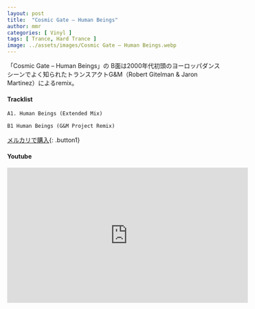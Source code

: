 ```yaml
---
layout: post
title:  "Cosmic Gate – Human Beings"
author: mmr
categories: [ Vinyl ]
tags: [ Trance, Hard Trance ]
image: ../assets/images/Cosmic Gate – Human Beings.webp
---
```


「Cosmic Gate – Human Beings」の
B面は2000年代初頭のヨーロッパダンスシーンでよく知られたトランスアクトG&M（Robert Gitelman & Jaron Martinez）によるremix。


#### Tracklist
```md
A1. Human Beings (Extended Mix)

B1 Human Beings (G&M Project Remix)
```

[メルカリで購入](https://jp.mercari.com/item/m58263086044?afid=6142608987){: .button1}

#### Youtube
<iframe width="560" height="315" src="https://www.youtube.com/embed/0YKPCbNBUTU?si=orDQep2j5CgtGkhI" title="YouTube video player" frameborder="0" allow="accelerometer; autoplay; clipboard-write; encrypted-media; gyroscope; picture-in-picture; web-share" referrerpolicy="strict-origin-when-cross-origin" allowfullscreen></iframe>